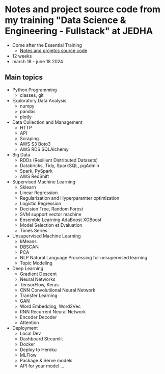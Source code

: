# Notes and project source code from my training "Data Science & Engineering - Fullstack" at JEDHA

* Come after the Essential Training
    * [Notes and projetcs source code](https://github.com/40tude/Data_Essentials_Stage_Oct_2023) 
* 12 weeks
* march 18 - june 18 2024

## Main topics
* Python Programming
    * classes, git
* Exploratory Data Analysis
    * numpy
    * pandas
    * plotly
* Data Collection and Management
    * HTTP
    * API
    * Scraping
    * AWS S3 Boto3
    * AWS RDS SQLAlchemy
* Big Data
    * RDDs (Resilient Distributed Datasets)
    * Databricks, Tidy, SparkSQL, pgAdmin
    * Spark, PySpark
    * AWS RedShift
* Supervised Machine Learning
    * Sklearn
    * Linear Regression
    * Regularization and Hyperparamter optimization
    * Logistic Regression
    * Decision Tree, Random Forest
    * SVM support vector machine
    * Ensemble Learning AdaBoost XGBoost
    * Model Selection et Evaluation
    * Times Series
* Unsupervised Machine Learning
    * kMeans
    * DBSCAN
    * PCA
    * NLP Natural Language Processing for unsupervised learning
    * Topic Modeling
* Deep Learning
    * Gradient Descent
    * Neural Networks
    * TensorFlow, Keras
    * CNN Convolutiional Neural Network
    * Transfer Learning
    * GAN
    * Word Embedding, Word2Vec
    * RNN Recurrent Neural Network
    * Encoder Decoder
    * Attention
* Deployment
    * Local Dev
    * Dashboard Streamlit
    * Docker
    * Deploy to Heroku
    * MLFlow
    * Package & Serve models
    * API for your model
...


